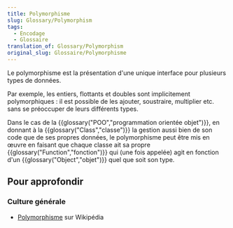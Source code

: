 ```yaml
---
title: Polymorphisme
slug: Glossary/Polymorphism
tags:
  - Encodage
  - Glossaire
translation_of: Glossary/Polymorphism
original_slug: Glossaire/Polymorphisme
---
```

Le polymorphisme est la présentation d'une unique interface pour plusieurs types de données.

Par exemple, les entiers, flottants et doubles sont implicitement polymorphiques : il est possible de les ajouter, soustraire, multiplier etc. sans se préoccuper de leurs différents types.

Dans le cas de la {{glossary("POO","programmation orientée objet")}}, en donnant à la {{glossary("Class","classe")}} la gestion aussi bien de son code que de ses propres données, le polymorphisme peut être mis en œuvre en faisant que chaque classe ait sa propre {{glossary("Function","fonction")}} qui (une fois appelée) agit en fonction d'un {{glossary("Object","objet")}} quel que soit son type.

## Pour approfondir

### Culture générale

- [Polymorphisme](<https://fr.wikipedia.org/wiki/Polymorphisme_(informatique)>) sur Wikipédia
